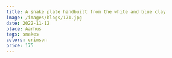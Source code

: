 ```yaml
---
title: A snake plate handbuilt from the white and blue clay
image: /images/blogs/171.jpg
date: 2022-11-12
place: Aarhus
tags: snakes
colors: crimson
price: 175
---
```

